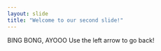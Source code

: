 ```yaml
---
layout: slide
title: "Welcome to our second slide!"
---
```

BING BONG, AYOOO
Use the left arrow to go back!
